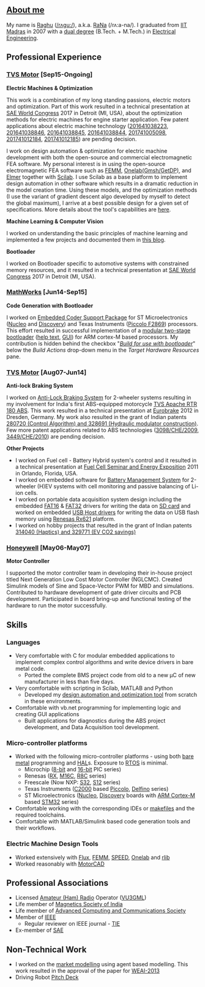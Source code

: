 ## [About me](https://in.linkedin.com/in/raghunathkumar)

My name is [Raghu](./Raghu.wav) ([/rʌgu:/](https://en.wikipedia.org/wiki/International_Phonetic_Alphabet)), a.k.a. [RaNa](./RaNa.wav) (/rʌ:a-na/). I graduated from [IIT Madras](http://www.iitm.ac.in/) in 2007 with a [dual degree](https://www.iitm.ac.in/academic-programmes) (B.Tech. + M.Tech.) in [Electrical Engineering](http://www.ee.iitm.ac.in/).

## Professional Experience
### [TVS Motor](https://www.tvsmotor.com/) [Sep15-Ongoing]

**Electric Machines &  Optimization**

This work is a combination of my long standing passions, electric motors and optimization. Part of this work resulted in a technical presentation at [SAE World Congress](https://www.sae.org/wcx) 2017 in Detroit (MI, USA), about the optimization methods for electric machines for engine starter application. Few patent applications about electric machine technology ([201641038223](http://ipindiaservices.gov.in/PublicSearch/PublicationSearch), [201641038846](http://ipindiaservices.gov.in/PublicSearch/PublicationSearch), [201641038845](http://ipindiaservices.gov.in/PublicSearch/PublicationSearch), [201641038844](http://ipindiaservices.gov.in/PublicSearch/PublicationSearch), [201741005098](http://ipindiaservices.gov.in/PublicSearch/PublicationSearch), [201741012184](http://ipindiaservices.gov.in/PublicSearch/PublicationSearch), [201741012185](http://ipindiaservices.gov.in/PublicSearch/PublicationSearch)) are pending decision. 

I work on design automation & optimization for electric machine development with both the open-source and commercial electromagnetic FEA software. My personal interest is in using the open-source electromagnetic FEA software such as [FEMM](http://www.femm.info/wiki/HomePage), [Onelab(Gmsh/GetDP)](http://www.onelab.info/), and [Elmer](https://www.csc.fi/web/elmer) together with [Scilab](https://www.scilab.org/). I use Scilab as a base platform to implement design automation in other software which results in a dramatic reduction in the model creation time. Using these models, and the optimization methods (I use the variant of gradient descent algo developed by myself to detect the global maximum), I arrive at a best possible design for a given set of specifications. More details about the tool's capabilities are [here](https://motorrlib.gitlab.io/).

**Machine Learning & Computer Vision**

I worked on understanding the basic principles of machine learning and implemented a few projects and documented them in [this blog](https://saras152.github.io/). 

**Bootloader**

I worked on Bootloader specific to automotive systems with constrained memory resources, and it resulted in a technical presentation at [SAE World Congress](https://www.sae.org/wcx) 2017 in Detroit (MI, USA).

### [MathWorks](https://in.mathworks.com/) [Jun14-Sep15]

**Code Generation with Bootloader**

I worked on [Embedded Coder Support Package](https://www.mathworks.com/help/supportpkg/armcortexm/index.html) for ST Microelectronics ([Nucleo](https://www.st.com/en/evaluation-tools/stm32-mcu-nucleo.html) and [Discovery](https://www.st.com/en/evaluation-tools/stm32-mcu-discovery-kits.html)) and Texas Instruments ([Piccolo F2869](http://www.ti.com/product/TMS320F28069)) processors. This effort resulted in successful implementation of a [modular two-stage bootloader](https://bitbucket.org/saras152/bootloader/wiki/blstages) ([help text](https://in.mathworks.com/help/supportpkg/stmicroelectronicsstm32f4discovery/ref/build-for-use-with-bootloader.html), [GUI](https://in.mathworks.com/help/supportpkg/stmicroelectronicsstm32f4discovery/ref/model-configuration-parameters-for-stmicroelectronics-stm32f4-discovery-board.html)) for ARM cortex-M based processors.  My contribution is hidden behind the checkbox "*[Build for use with bootloader](https://www.mathworks.com/help/supportpkg/stmicroelectronicsstm32f4discovery/ref/build-for-use-with-bootloader.html)*" below the *Build Actions* drop-down menu in the *Target Hardware Resources* pane. 


### [TVS Motor](https://www.tvsmotor.com/) [Aug07-Jun14]

**Anti-lock Braking System**

I worked on [Anti-Lock Braking System](https://en.wikipedia.org/wiki/Anti-lock_braking_system) for 2-wheeler systems resulting in my involvement for India's first ABS-equipped motorcycle [TVS Apache RTR 180 ABS](https://www.tvsapache.com/rtr-180.aspx). This work resulted in a technical presentation at [Eurobrake](https://www.eurobrake.net/) 2012 in Dresden, Germany. My work also resulted in the grant of Indian patents [280720 (Control Algorithm) and 328691 (Hydraulic modulator construction)](http://ipindiaservices.gov.in/PublicSearch/PublicationSearch). Few more patent applications related to ABS technologies ([3098/CHE/2009](http://ipindiaservices.gov.in/PublicSearch/PublicationSearch), [3449/CHE/2010](http://ipindiaservices.gov.in/PublicSearch/PublicationSearch)) are pending decision.

**Other Projects**

* I worked on Fuel cell - Battery Hybrid system's control and it resulted in a technical presentation at [Fuel Cell Seminar and Energy Exposition](https://www.fuelcellseminar.com/) 2011 in Orlando, Florida, USA. 
* I worked on embedded software for [Battery Management System](https://en.wikipedia.org/wiki/Battery_management_system) for 2-wheeler (H)EV systems with cell monitoring and passive balancing of Li-ion cells.
* I worked on portable data acquisition system design including the embedded [FAT16](https://bitbucket.org/saras152/filesystem_fat/wiki/FAT%2016) & [FAT32](https://bitbucket.org/saras152/filesystem_fat/wiki/Home) drivers for writing the data on [SD card](https://bitbucket.org/saras152/filesystem_fat/wiki/SD%20CARD) and worked on embedded [USB Host drivers](https://bitbucket.org/saras152/usbhost_embedded/wiki/Home) for writing the data on USB flash memory using [Renesas Rx621](https://www.renesas.com/in/en/products/microcontrollers-microprocessors/rx/rx600/rx621-62n.html) platform.
* I worked on hobby projects that resulted in the grant of Indian patents [314040 (Haptics) and 329771 (EV CO2 savings)](http://ipindiaservices.gov.in/PublicSearch/PublicationSearch)

### [Honeywell](https://www.honeywell.com/worldwide/en-in) [May06-May07]

**Motor Controller**

I supported the motor controller team in developing their in-house project titled Next Generation Low Cost Motor Controller (NGLCMC). Created Simulink models of Sine and Space-Vector PWM for MBD and simulations. Contributed to hardware development of gate driver circuits and PCB development. Participated in board bring-up and functional testing of the hardware to run the motor successfully.


## Skills
### Languages
* Very comfortable with C for modular embedded applications to implement complex control algorithms and write device drivers in bare metal code.
    * Ported the complete BMS project code from old to a new µC of new manufacturer in less than five days.
* Very comfortable with scripting in Scilab, MATLAB and Python
    * Developed my [design automation and optimization tool](https://motorrlib.gitlab.io/) from scratch in these environments.
* Comfortable with vb.net programming for implementing logic and creating GUI applications
    * Built applications for diagnostics during the ABS project development, and Data Acquisition tool development.
### Micro-controller platforms
* Worked with the following micro-controller platforms - using both [bare metal](https://en.wikipedia.org/wiki/Bare_machine) programming and [HAL](https://en.wikipedia.org/wiki/Hardware_abstraction)s. Exposure to [RTOS](https://en.wikipedia.org/wiki/Real-time_operating_system) is minimal.
    * Microchip ([8-bit](https://www.microchip.com/design-centers/8-bit) and [16-bit](https://www.microchip.com/design-centers/16-bit) PIC series)
    * Renesas ([RX](https://www.renesas.com/in/en/products/microcontrollers-microprocessors/rx.html), [M16C](https://www.renesas.com/in/en/products/microcontrollers-microprocessors/m16c.html), [R8C](https://www.renesas.com/in/en/products/microcontrollers-microprocessors/r8c.html) series)
    * Freescale (Now NXP: [S32](https://www.nxp.com/products/processors-and-microcontrollers/arm-based-processors-and-mcus/s32-automotive-platform:S32), [S12](https://www.nxp.com/products/processors-and-microcontrollers/additional-processors-and-mcus/8-16-bit-mcus/16-bit-s12-and-s12x-mcus:S12S12X) series)
    * Texas Instruments ([C2000](http://www.ti.com/microcontrollers/c2000-real-time-control-mcus/products.html) based [Piccolo](http://www.ti.com/microcontrollers/c2000-real-time-control-mcus/piccolo-entry-performance/overview.html), [Delfino](http://www.ti.com/microcontrollers/c2000-real-time-control-mcus/delfino-premium-performance/overview.html) series)
    * ST Microelectronics ([Nucleo](https://www.st.com/en/evaluation-tools/stm32-mcu-nucleo.html), [Discovery](https://www.st.com/en/evaluation-tools/stm32-mcu-discovery-kits.html?querycriteria=productId=LN1848) boards with [ARM Cortex-M](https://developer.arm.com/products/processors/cortex-m) based [STM32](https://www.st.com/en/microcontrollers/stm32-32-bit-arm-cortex-mcus.html) series)
* Comfortable working with the corresponding IDEs or [makefiles](https://www.gnu.org/software/make/manual/html_node/Introduction.html) and the required toolchains.
* Comfortable with MATLAB/Simulink based code generation tools and their workflows.
### Electric Machine Design Tools
* Worked extensively with [Flux](https://altairhyperworks.com/product/flux), [FEMM](http://www.femm.info/wiki/HomePage), [SPEED](https://ieeexplore.ieee.org/abstract/document/757901), [Onelab](http://www.onelab.info/) and [rlib](https://motorrlib.gitlab.io/)
* Worked reasonably with [MotorCAD](https://www.motor-design.com/motor-cad-software/)


## Professional Associations
* Licensed [Amateur (Ham) Radio](http://vigyanprasar.gov.in/science-communication-programs/ham-radio/) Operator ([VU3GML](http://www.wpc.dot.gov.in/exam_amatr.asp))
* Life member of [Magnetics Society of India](http://msi.org.in/)
* Life member of [Advanced Computing and Communications Society](http://accsindia.org/)
* Member of [IEEE](https://www.ieee.org/)
    * Regular reviewer on IEEE journal - [TIE](https://ieeexplore.ieee.org/xpl/RecentIssue.jsp?punumber=41)
* Ex-member of [SAE](https://www.saeindia.org/)

## Non-Technical Work
* I worked on the [market modelling](./files/MarketModel.pdf) using agent based modelling. This work resulted in the approval of the paper for [WEAI-2013](https://weai.org/)
* Driving Robot [Pitch Deck](./files/DrivingRobot_PitchDeck.pdf)